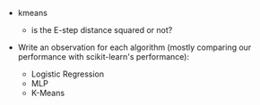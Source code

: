 - kmeans
    - is the E-step distance squared or not?

- Write an observation for each algorithm (mostly comparing our performance with scikit-learn's performance):
    - Logistic Regression 
    - MLP
    - K-Means